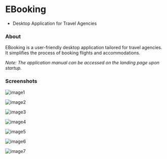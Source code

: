 # EBooking
* Desktop Application for Travel Agencies

### About
EBooking is a user-friendly desktop application tailored for travel agencies. It simplifies the process of booking flights and accommodations.

*Note: The application manual can be accessed on the landing page upon startup.*

### Screenshots
![image1](https://github.com/Milan-Kovacevic/EBooking/assets/93384395/dfaed37c-27fd-4b45-957d-41a9bea86ea7)

![image2](https://github.com/Milan-Kovacevic/EBooking/assets/93384395/dd7c158c-af98-4c20-985d-89c09fcf8918)

![image3](https://github.com/Milan-Kovacevic/EBooking/assets/93384395/109b4752-4e4e-4c87-a20e-f93a60ebfae1)

![image4](https://github.com/Milan-Kovacevic/EBooking/assets/93384395/c9446bcd-0e88-4ba0-a5d7-6d0ec53da007)

![image5](https://github.com/Milan-Kovacevic/EBooking/assets/93384395/720334c3-2887-4776-a249-732dc7615531)

![image6](https://github.com/Milan-Kovacevic/EBooking/assets/93384395/f028d803-56b4-48dc-ac00-3dde9de17f21)

![image7](https://github.com/Milan-Kovacevic/EBooking/assets/93384395/2f5b1bd9-fbdd-47d4-87ac-0d3e2f15e50b)
